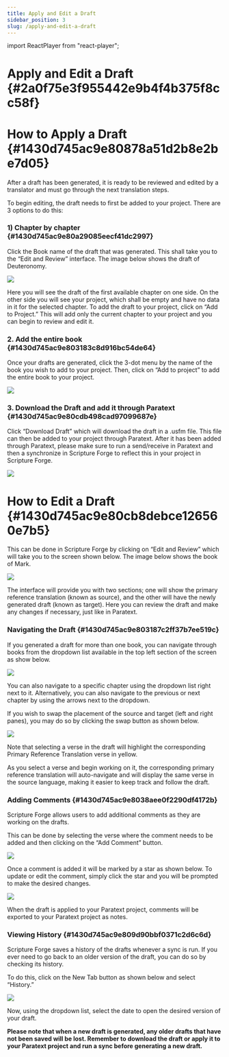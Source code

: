 ```yaml
---
title: Apply and Edit a Draft
sidebar_position: 3
slug: /apply-and-edit-a-draft
---
```


import ReactPlayer from "react-player";

# Apply and Edit a Draft {#2a0f75e3f955442e9b4f4b375f8cc58f}

<div class="player-wrapper"><ReactPlayer controls url="https://youtu.be/S4yvGDlcZ9o" /></div>

# How to Apply a Draft {#1430d745ac9e80878a51d2b8e2be7d05}

After a draft has been generated, it is ready to be reviewed and edited by a translator and must go through the next translation steps.

To begin editing, the draft needs to first be added to your project. There are 3 options to do this:

### **1) Chapter by chapter** {#1430d745ac9e80a29085eecf41dc2997}

Click the Book name of the draft that was generated. This shall take you to the “Edit and Review” interface. The image below shows the draft of Deuteronomy.

![](./476959662.png)

Here you will see the draft of the first available chapter on one side. On the other side you will see your project, which shall be empty and have no data in it for the selected chapter. To add the draft to your project, click on “Add to Project.” This will add only the current chapter to your project and you can begin to review and edit it.

### 2. Add the entire book {#1430d745ac9e803183c8d916bc54de64}

Once your drafts are generated, click the 3-dot menu by the name of the book you wish to add to your project. Then, click on “Add to project” to add the entire book to your project.

![](./739210120.png)

### 3. Download the Draft and add it through Paratext {#1430d745ac9e80cdb498cad97099687e}

Click “Download Draft” which will download the draft in a .usfm file. This file can then be added to your project through Paratext. After it has been added through Paratext, please make sure to run a send/receive in Paratext and then a synchronize in Scripture Forge to reflect this in your project in Scripture Forge.

![](./470740927.png)

# **How to Edit a Draft** {#1430d745ac9e80cb8debce126560e7b5}

This can be done in Scripture Forge by clicking on “Edit and Review” which will take you to the screen shown below. The image below shows the book of Mark.

![](./1670090022.png)

The interface will provide you with two sections; one will show the primary reference translation (known as source), and the other will have the newly generated draft (known as target). Here you can review the draft and make any changes if necessary, just like in Paratext.

### **Navigating the Draft** {#1430d745ac9e803187c2ff37b7ee519c}

If you generated a draft for more than one book, you can navigate through books from the dropdown list available in the top left section of the screen as show below.

![](./1640308464.png)

You can also navigate to a specific chapter using the dropdown list right next to it. Alternatively, you can also navigate to the previous or next chapter by using the arrows next to the dropdown.

If you wish to swap the placement of the source and target (left and right panes), you may do so by clicking the swap button as shown below.

![](./1749660801.png)

Note that selecting a verse in the draft will highlight the corresponding Primary Reference Translation verse in yellow.

As you select a verse and begin working on it, the corresponding primary reference translation will auto-navigate and will display the same verse in the source language, making it easier to keep track and follow the draft.

### **Adding Comments** {#1430d745ac9e8038aee0f2290df4172b}

Scripture Forge allows users to add additional comments as they are working on the drafts.

This can be done by selecting the verse where the comment needs to be added and then clicking on the “Add Comment” button.

![](./1078796203.png)

Once a comment is added it will be marked by a star as shown below. To update or edit the comment, simply click the star and you will be prompted to make the desired changes.

![](./632219727.png)

When the draft is applied to your Paratext project, comments will be exported to your Paratext project as notes.

### **Viewing History** {#1430d745ac9e809d90bbf0371c2d6c6d}

Scripture Forge saves a history of the drafts whenever a sync is run. If you ever need to go back to an older version of the draft, you can do so by checking its history.

To do this, click on the New Tab button as shown below and select “History.”

![](./1273285247.png)

Now, using the dropdown list, select the date to open the desired version of your draft.

**Please note that when a new draft is generated, any older drafts that have not been saved will be lost. Remember to download the draft or apply it to your Paratext project and run a sync before generating a new draft.**

